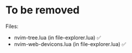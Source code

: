 # To be removed

Files:
* nvim-tree.lua         (in file-explorer.lua) ✅
* nvim-web-devicons.lua (in file-explorer.lua) ✅
